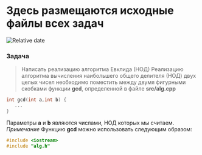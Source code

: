 # Здесь размещаются исходные файлы всех задач




![Relative date](https://img.shields.io/date/1685566800)


### Задача

> Написать реализацию алгоритма Евклида (НОД)
Реализацию алгоритма вычисления наибольшего общего делителя (НОД) двух целых чисел необходимо поместить между двумя фигурными скобками функции **gcd**, определенной в файле **src/alg.cpp**
```cpp
int gcd(int a,int b) {
   ...
}
```
Параметры **a** и **b** являются числами, НОД которых мы считаем.
*Примечание*
Функцию **gcd** можно использовать следующим образом:
```cpp
#include <iostream>
#include "alg.h"
